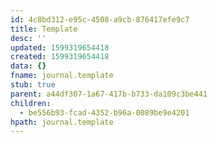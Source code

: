 ```yaml
---
id: 4c8bd312-e95c-4508-a9cb-876417efe9c7
title: Template
desc: ''
updated: 1599319654418
created: 1599319654418
data: {}
fname: journal.template
stub: true
parent: a44df307-1a67-417b-b733-da109c3be441
children:
  - be556b93-fcad-4352-b96a-0089be9e4201
hpath: journal.template
---
```


